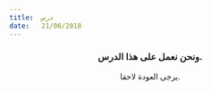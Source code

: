 ```yaml
---
title:  درس
date:   21/06/2018
---
```


### <center>ونحن نعمل على هذا الدرس.</center>
<center>يرجى العودة لاحقا.</center>